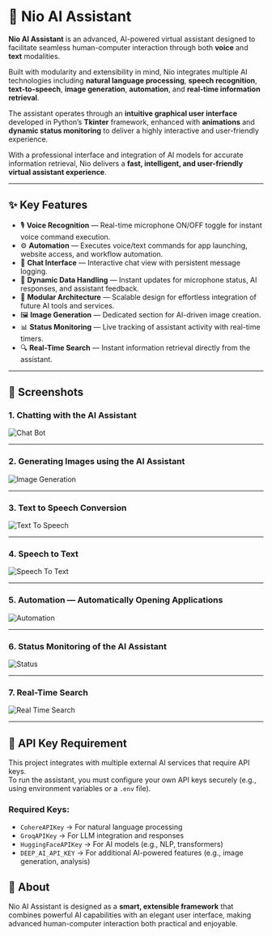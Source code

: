 # 🤖 Nio AI Assistant

**Nio AI Assistant** is an advanced, AI-powered virtual assistant designed to facilitate seamless human-computer interaction through both **voice** and **text** modalities.  

Built with modularity and extensibility in mind, Nio integrates multiple AI technologies including **natural language processing**, **speech recognition**, **text-to-speech**, **image generation**, **automation**, and **real-time information retrieval**.

The assistant operates through an **intuitive graphical user interface** developed in Python’s **Tkinter** framework, enhanced with **animations** and **dynamic status monitoring** to deliver a highly interactive and user-friendly experience.  

With a professional interface and integration of AI models for accurate information retrieval, Nio delivers a **fast, intelligent, and user-friendly virtual assistant experience**.

---

## ✨ Key Features
- 🎙️ **Voice Recognition** — Real-time microphone ON/OFF toggle for instant voice command execution.  
- ⚙️ **Automation** — Executes voice/text commands for app launching, website access, and workflow automation.  
- 💬 **Chat Interface** — Interactive chat view with persistent message logging.  
- 🔄 **Dynamic Data Handling** — Instant updates for microphone status, AI responses, and assistant feedback.  
- 🧩 **Modular Architecture** — Scalable design for effortless integration of future AI tools and services.  
- 🖼️ **Image Generation** — Dedicated section for AI-driven image creation.  
- 📊 **Status Monitoring** — Live tracking of assistant activity with real-time timers.  
- 🔍 **Real-Time Search** — Instant information retrieval directly from the assistant.  

---

## 📸 Screenshots

### 1. Chatting with the AI Assistant  
![Chat Bot](Image/Chat%20Bot.png)

---

### 2. Generating Images using the AI Assistant  
![Image Generation](Image/Image%20generation.png)

---

### 3. Text to Speech Conversion  
![Text To Speech](Image/Text%20To%20Speech.png)

---

### 4. Speech to Text  
![Speech To Text](Image/Speech%20To%20Text.png)

---

### 5. Automation — Automatically Opening Applications  
![Automation](Image/Automation.png)

---

### 6. Status Monitoring of the AI Assistant  
![Status](Image/Status.png)

---

### 7. Real-Time Search  
![Real Time Search](Image/Real%20time%20Search.png)

---


## 🔑 API Key Requirement

This project integrates with multiple external AI services that require API keys.  
To run the assistant, you must configure your own API keys securely (e.g., using environment variables or a `.env` file).  

### Required Keys:
- `CohereAPIKey` → For natural language processing  
- `GroqAPIKey` → For LLM integration and responses  
- `HuggingFaceAPIKey` → For AI models (e.g., NLP, transformers)  
- `DEEP_AI_API_KEY` → For additional AI-powered features (e.g., image generation, analysis)  


## 🚀 About
Nio AI Assistant is designed as a **smart, extensible framework** that combines powerful AI capabilities with an elegant user interface, making advanced human-computer interaction both practical and enjoyable.

